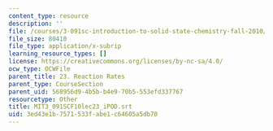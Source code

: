 ```yaml
---
content_type: resource
description: ''
file: /courses/3-091sc-introduction-to-solid-state-chemistry-fall-2010/3ed43e1b7571533fabe1c64605a5db70_MIT3_091SCF10lec23_iPOD.vtt
file_size: 80410
file_type: application/x-subrip
learning_resource_types: []
license: https://creativecommons.org/licenses/by-nc-sa/4.0/
ocw_type: OCWFile
parent_title: 23. Reaction Rates
parent_type: CourseSection
parent_uid: 568956d9-4b5b-b4e9-70b5-553efd337767
resourcetype: Other
title: MIT3_091SCF10lec23_iPOD.srt
uid: 3ed43e1b-7571-533f-abe1-c64605a5db70
---
```

